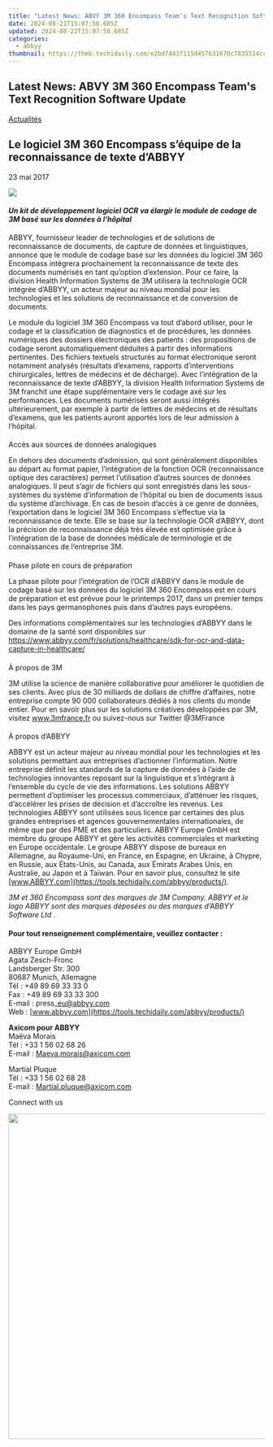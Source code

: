 ```yaml
---
title: "Latest News: ABVY 3M 360 Encompass Team's Text Recognition Software Update"
date: 2024-08-21T15:07:50.685Z
updated: 2024-08-22T15:07:50.685Z
categories:
  - abbyy
thumbnail: https://thmb.techidaily.com/e2bd7441f115d457631670c7835514cc1e1ad27ead792a165abad33ef124056a.jpg
---
```


## Latest News: ABVY 3M 360 Encompass Team's Text Recognition Software Update

[Actualités](https://tools.techidaily.com/abbyy/products/)

## Le logiciel 3M 360 Encompass s’équipe de la reconnaissance de texte d’ABBYY

23 mai 2017

![](https://content.abbyy.com/-/media/project/abbyy/abbyy/branchtemplates/shutterstock_1272462163_1296-x-729.jpg?h=729&iar=0&w=1296)

#### _Un kit de développement logiciel OCR va élargir le module de codage de 3M basé sur les données à l’hôpital_

[](https://tools.techidaily.com/abbyy/products/)ABBYY, fournisseur leader de technologies et de solutions de reconnaissance de documents, de capture de données et linguistiques, annonce que le module de codage basé sur les données du logiciel 3M 360 Encompass intègrera prochainement la reconnaissance de texte des documents numérisés en tant qu’option d’extension. Pour ce faire, la division Health Information Systems de 3M utilisera la technologie OCR intégrée d’ABBYY, un acteur majeur au niveau mondial pour les technologies et les solutions de reconnaissance et de conversion de documents.

  
Le module du logiciel 3M 360 Encompass va tout d’abord utiliser, pour le codage et la classification de diagnostics et de procédures, les données numériques des dossiers électroniques des patients : des propositions de codage seront automatiquement déduites à partir des informations pertinentes. Des fichiers textuels structurés au format électronique seront notamment analysés (résultats d’examens, rapports d’interventions chirurgicales, lettres de médecins et de décharge). Avec l’intégration de la reconnaissance de texte d’ABBYY, la division Health Information Systems de 3M franchit une étape supplémentaire vers le codage axé sur les performances. Les documents numérisés seront aussi intégrés ultérieurement, par exemple à partir de lettres de médecins et de résultats d’examens, que les patients auront apportés lors de leur admission à l’hôpital.

####   
Accès aux sources de données analogiques

En dehors des documents d’admission, qui sont généralement disponibles au départ au format papier, l’intégration de la fonction OCR (reconnaissance optique des caractères) permet l’utilisation d’autres sources de données analogiques. Il peut s’agir de fichiers qui sont enregistrés dans les sous-systèmes du système d’information de l’hôpital ou bien de documents issus du système d’archivage. En cas de besoin d’accès à ce genre de données, l’exportation dans le logiciel 3M 360 Encompass s’effectue via la reconnaissance de texte. Elle se base sur la technologie OCR d’ABBYY, dont la précision de reconnaissance déjà très élevée est optimisée grâce à l’intégration de la base de données médicale de terminologie et de connaissances de l’entreprise 3M.

####   
Phase pilote en cours de préparation

La phase pilote pour l’intégration de l’OCR d’ABBYY dans le module de codage basé sur les données du logiciel 3M 360 Encompass est en cours de préparation et est prévue pour le printemps 2017, dans un premier temps dans les pays germanophones puis dans d’autres pays européens.

  
Des informations complémentaires sur les technologies d’ABBYY dans le domaine de la santé sont disponibles sur <https://www.abbyy.com/fr/solutions/healthcare/sdk-for-ocr-and-data-capture-in-healthcare/>

####   
À propos de 3M

3M utilise la science de manière collaborative pour améliorer le quotidien de ses clients. Avec plus de 30 milliards de dollars de chiffre d’affaires, notre entreprise compte 90 000 collaborateurs dédiés à nos clients du monde entier. Pour en savoir plus sur les solutions créatives développées par 3M, visitez www.3mfrance.fr ou suivez-nous sur Twitter @3MFrance

####   
À propos d’ABBYY

ABBYY est un acteur majeur au niveau mondial pour les technologies et les solutions permettant aux entreprises d’actionner l’information. Notre entreprise définit les standards de la capture de données à l’aide de technologies innovantes reposant sur la linguistique et s’intégrant à l’ensemble du cycle de vie des informations. Les solutions ABBYY permettent d’optimiser les processus commerciaux, d’atténuer les risques, d’accélérer les prises de décision et d’accroître les revenus. Les technologies ABBYY sont utilisées sous licence par certaines des plus grandes entreprises et agences gouvernementales internationales, de même que par des PME et des particuliers. ABBYY Europe GmbH est membre du groupe ABBYY et gère les activités commerciales et marketing en Europe occidentale. Le groupe ABBYY dispose de bureaux en Allemagne, au Royaume-Uni, en France, en Espagne, en Ukraine, à Chypre, en Russie, aux États-Unis, au Canada, aux Émirats Arabes Unis, en Australie, au Japon et à Taïwan. Pour en savoir plus, consultez le site [www.ABBYY.com](https://tools.techidaily.com/abbyy/products/).

_3M et 360 Encompass sont des marques de 3M Company._ _ABBYY et le logo ABBYY sont des marques déposées ou des marques d’ABBYY Software Ltd_ _._

#### Pour tout renseignement complémentaire, veuillez contacter :

ABBYY Europe GmbH  
Agata Zesch-Fronc  
Landsberger Str. 300  
80687 Munich, Allemagne  
Tél : +49 89 69 33 33 0  
Fax : +49 89 69 33 33 300  
E-mail : press\_eu@abbyy.com  
Web : [www.abbyy.com](https://tools.techidaily.com/abbyy/products/)

  
**Axicom pour ABBYY**  
Maëva Morais  
Tél : +33 1 56 02 68 26  
E-mail : Maeva.morais@axicom.com

Martial Pluque  
Tél : +33 1 56 02 68 28  
E-mail : Martial.pluque@axicom.com

Connect with us

<ins class="adsbygoogle"
     style="display:block"
     data-ad-format="autorelaxed"
     data-ad-client="ca-pub-7571918770474297"
     data-ad-slot="1223367746"></ins>



<ins class="adsbygoogle"
     style="display:block"
     data-ad-client="ca-pub-7571918770474297"
     data-ad-slot="8358498916"
     data-ad-format="auto"
     data-full-width-responsive="true"></ins>

<!-- affiliate ads begin -->
<a href="https://ephamedtechinc.pxf.io/c/5597632/2097467/26400?prodsku=B700" target="_top" id="2097467"><img src="//a.impactradius-go.com/display-ad/26400-2097467" border="0" alt="" width="640" height="640"/></a><img height="0" width="0" src="https://imp.pxf.io/i/5597632/2097467/26400" style="position:absolute;visibility:hidden;" border="0" />
<!-- affiliate ads end -->